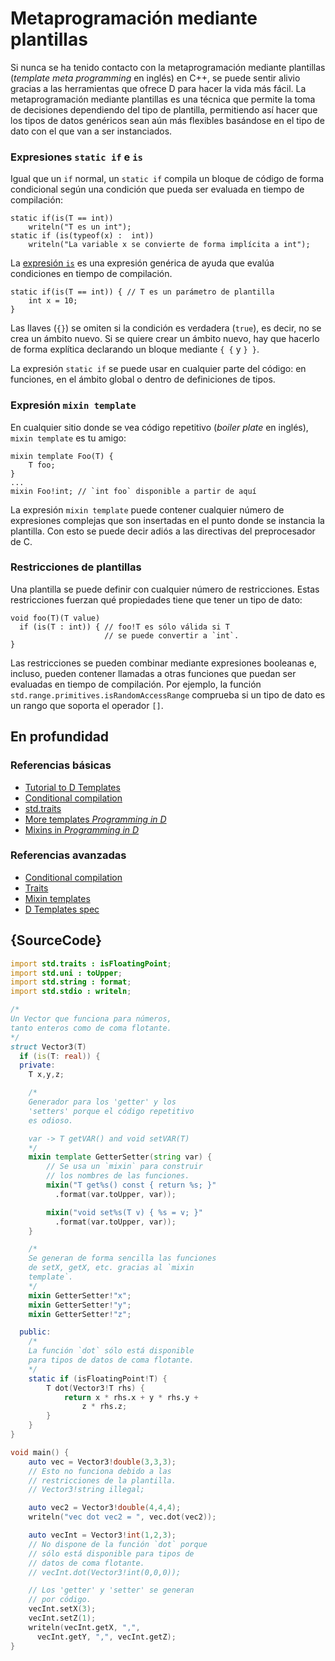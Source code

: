 # Metaprogramación mediante plantillas

Si nunca se ha tenido contacto con la metaprogramación mediante plantillas
(*template meta programming* en inglés) en C++, se puede sentir alivio
gracias a las herramientas que ofrece D para hacer la vida más fácil. La
metaprogramación mediante plantillas es una técnica que permite la toma de
decisiones dependiendo del tipo de plantilla, permitiendo así hacer que los
tipos de datos genéricos sean aún más flexibles basándose en el tipo de dato
con el que van a ser instanciados.

### Expresiones `static if` e `is`

Igual que un `if` normal, un `static if` compila un bloque de código de forma
condicional según una condición que pueda ser evaluada en tiempo de compilación:

    static if(is(T == int))
        writeln("T es un int");
    static if (is(typeof(x) :  int))
        writeln("La variable x se convierte de forma implícita a int");

La [expresión `is`](http://wiki.dlang.org/Is_expression) es una expresión
genérica de ayuda que evalúa condiciones en tiempo de compilación.

    static if(is(T == int)) { // T es un parámetro de plantilla
        int x = 10;
    }

Las llaves (`{}`) se omiten si la condición es verdadera (`true`), es decir,
no se crea un ámbito nuevo. Si se quiere crear un ámbito nuevo, hay que
hacerlo de forma explítica declarando un bloque mediante `{ {` y `} }`.

La expresión `static if` se puede usar en cualquier parte del código: en
funciones, en el ámbito global o dentro de definiciones de tipos.

### Expresión `mixin template`

En cualquier sitio donde se vea código repetitivo (*boiler plate* en inglés),
`mixin template` es tu amigo:

    mixin template Foo(T) {
        T foo;
    }
    ...
    mixin Foo!int; // `int foo` disponible a partir de aquí

La expresión `mixin template` puede contener cualquier número de expresiones
complejas que son insertadas en el punto donde se instancia la plantilla. Con
esto se puede decir adiós a las directivas del preprocesador de C.

### Restricciones de plantillas

Una plantilla se puede definir con cualquier número de restricciones. Estas
restricciones fuerzan qué propiedades tiene que tener un tipo de dato:

    void foo(T)(T value)
      if (is(T : int)) { // foo!T es sólo válida si T
                         // se puede convertir a `int`.
    }

Las restricciones se pueden combinar mediante expresiones booleanas e, incluso,
pueden contener llamadas a otras funciones que puedan ser evaluadas en tiempo
de compilación. Por ejemplo, la función `std.range.primitives.isRandomAccessRange`
comprueba si un tipo de dato es un rango que soporta el operador `[]`.

## En profundidad

### Referencias básicas

- [Tutorial to D Templates](https://github.com/PhilippeSigaud/D-templates-tutorial)
- [Conditional compilation](http://ddili.org/ders/d.en/cond_comp.html)
- [std.traits](https://dlang.org/phobos/std_traits.html)
- [More templates  _Programming in D_](http://ddili.org/ders/d.en/templates_more.html)
- [Mixins in  _Programming in D_](http://ddili.org/ders/d.en/mixin.html)

### Referencias avanzadas

- [Conditional compilation](https://dlang.org/spec/version.html)
- [Traits](https://dlang.org/spec/traits.html)
- [Mixin templates](https://dlang.org/spec/template-mixin.html)
- [D Templates spec](https://dlang.org/spec/template.html)

## {SourceCode}

```d
import std.traits : isFloatingPoint;
import std.uni : toUpper;
import std.string : format;
import std.stdio : writeln;

/*
Un Vector que funciona para números,
tanto enteros como de coma flotante.
*/
struct Vector3(T)
  if (is(T: real)) {
  private:
    T x,y,z;

    /*
    Generador para los 'getter' y los
    'setters' porque el código repetitivo
    es odioso.

    var -> T getVAR() and void setVAR(T)
    */
    mixin template GetterSetter(string var) {
        // Se usa un `mixin` para construir
        // los nombres de las funciones.
        mixin("T get%s() const { return %s; }"
          .format(var.toUpper, var));

        mixin("void set%s(T v) { %s = v; }"
          .format(var.toUpper, var));
    }

    /*
    Se generan de forma sencilla las funciones
    de setX, getX, etc. gracias al `mixin
    template`.
    */
    mixin GetterSetter!"x";
    mixin GetterSetter!"y";
    mixin GetterSetter!"z";

  public:
    /*
    La función `dot` sólo está disponible
    para tipos de datos de coma flotante.
    */
    static if (isFloatingPoint!T) {
        T dot(Vector3!T rhs) {
            return x * rhs.x + y * rhs.y +
                z * rhs.z;
        }
    }
}

void main() {
    auto vec = Vector3!double(3,3,3);
    // Esto no funciona debido a las
    // restricciones de la plantilla.
    // Vector3!string illegal;

    auto vec2 = Vector3!double(4,4,4);
    writeln("vec dot vec2 = ", vec.dot(vec2));

    auto vecInt = Vector3!int(1,2,3);
    // No dispone de la función `dot` porque
    // sólo está disponible para tipos de
    // datos de coma flotante.
    // vecInt.dot(Vector3!int(0,0,0));

    // Los 'getter' y 'setter' se generan
    // por código.
    vecInt.setX(3);
    vecInt.setZ(1);
    writeln(vecInt.getX, ",",
      vecInt.getY, ",", vecInt.getZ);
}
```
